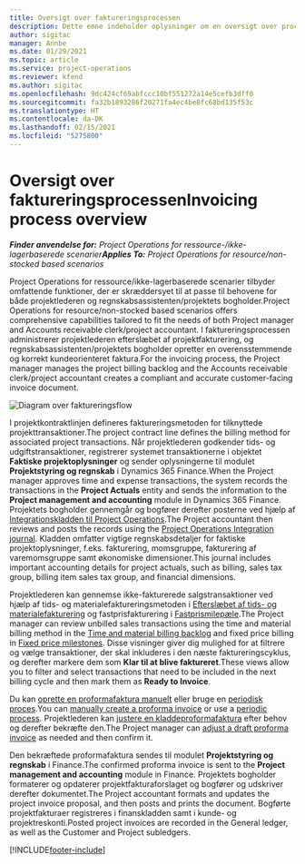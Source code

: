 ```yaml
---
title: Oversigt over faktureringsprocessen
description: Dette emne indeholder oplysninger om en oversigt over processen for fakturering i Project Operations for ressource-/ikke-lagerbaserede scenarier.
author: sigitac
manager: Annbe
ms.date: 01/29/2021
ms.topic: article
ms.service: project-operations
ms.reviewer: kfend
ms.author: sigitac
ms.openlocfilehash: 9dc424cf69abfccc10bf551272a14e5cefb3dff0
ms.sourcegitcommit: fa32b1893286f20271fa4ec4be8fc68bd135f53c
ms.translationtype: HT
ms.contentlocale: da-DK
ms.lasthandoff: 02/15/2021
ms.locfileid: "5275800"
---
```

# <a name="invoicing-process-overview"></a><span data-ttu-id="403db-103">Oversigt over faktureringsprocessen</span><span class="sxs-lookup"><span data-stu-id="403db-103">Invoicing process overview</span></span>

<span data-ttu-id="403db-104">_**Finder anvendelse for:** Project Operations for ressource-/ikke-lagerbaserede scenarier_</span><span class="sxs-lookup"><span data-stu-id="403db-104">_**Applies To:** Project Operations for resource/non-stocked based scenarios_</span></span>

<span data-ttu-id="403db-105">Project Operations for ressource/ikke-lagerbaserede scenarier tilbyder omfattende funktioner, der er skræddersyet til at passe til behovene for både projektlederen og regnskabsassistenten/projektets bogholder.</span><span class="sxs-lookup"><span data-stu-id="403db-105">Project Operations for resource/non-stocked based scenarios offers comprehensive capabilities tailored to fit the needs of both Project manager and Accounts receivable clerk/project accountant.</span></span> <span data-ttu-id="403db-106">I faktureringsprocessen administrerer projektlederen efterslæbet af projektfakturering, og regnskabsassistenten/projektets bogholder opretter en overensstemmende og korrekt kundeorienteret faktura.</span><span class="sxs-lookup"><span data-stu-id="403db-106">For the invoicing process, the Project manager manages the project billing backlog and the Accounts receivable clerk/project accountant creates a compliant and accurate customer-facing invoice document.</span></span>

![Diagram over faktureringsflow](./media/invoicing-flow.png)

<span data-ttu-id="403db-108">I projektkontraktlinjen defineres faktureringsmetoden for tilknyttede projekttransaktioner.</span><span class="sxs-lookup"><span data-stu-id="403db-108">The project contract line defines the billing method for associated project transactions.</span></span> <span data-ttu-id="403db-109">Når projektlederen godkender tids- og udgiftstransaktioner, registrerer systemet transaktionerne i objektet **Faktiske projektoplysninger** og sender oplysningerne til modulet **Projektstyring og regnskab** i Dynamics 365 Finance.</span><span class="sxs-lookup"><span data-stu-id="403db-109">When the Project manager approves time and expense transactions, the system records the transactions in the **Project Actuals** entity and sends the information to the **Project management and accounting** module in Dynamics 365 Finance.</span></span> <span data-ttu-id="403db-110">Projektets bogholder gennemgår og bogfører derefter posterne ved hjælp af [Integrationskladden til Project Operations](../project-accounting/project-operations-integration-journal.md).</span><span class="sxs-lookup"><span data-stu-id="403db-110">The Project accountant then reviews and posts the records using the [Project Operations Integration journal](../project-accounting/project-operations-integration-journal.md).</span></span> <span data-ttu-id="403db-111">Kladden omfatter vigtige regnskabsdetaljer for faktiske projektoplysninger, f.eks. fakturering, momsgruppe, fakturering af varemomsgruppe samt økonomiske dimensioner.</span><span class="sxs-lookup"><span data-stu-id="403db-111">This journal includes important accounting details for project actuals, such as billing, sales tax group, billing item sales tax group, and financial dimensions.</span></span>

<span data-ttu-id="403db-112">Projektlederen kan gennemse ikke-fakturerede salgstransaktioner ved hjælp af tids- og materialefaktureringsmetoden i [Efterslæbet af tids- og materialefakturering](../proforma-invoicing/manage-billing-backlog.md#time-and-material-billing-backlog) og fastprisfakturering i [Fastprismilepæle](../proforma-invoicing/manage-billing-backlog.md#fixed-price-milestones).</span><span class="sxs-lookup"><span data-stu-id="403db-112">The Project manager can review unbilled sales transactions using the time and material billing method in the [Time and material billing backlog](../proforma-invoicing/manage-billing-backlog.md#time-and-material-billing-backlog) and fixed price billing in [Fixed price milestones](../proforma-invoicing/manage-billing-backlog.md#fixed-price-milestones).</span></span> <span data-ttu-id="403db-113">Disse visninger giver dig mulighed for at filtrere og vælge transaktioner, der skal inkluderes i den næste faktureringscyklus, og derefter markere dem som **Klar til at blive faktureret**.</span><span class="sxs-lookup"><span data-stu-id="403db-113">These views allow you to filter and select transactions that need to be included in the next billing cycle and then mark them as **Ready to Invoice**.</span></span>

<span data-ttu-id="403db-114">Du kan [oprette en proformafaktura manuelt](../proforma-invoicing/create-manual-proforma-invoice.md) eller bruge en [periodisk proces](../proforma-invoicing/configure-automated-invoice-creation.md).</span><span class="sxs-lookup"><span data-stu-id="403db-114">You can [manually create a proforma invoice](../proforma-invoicing/create-manual-proforma-invoice.md) or use a [periodic process](../proforma-invoicing/configure-automated-invoice-creation.md).</span></span> <span data-ttu-id="403db-115">Projektlederen kan [justere en kladdeproformafaktura](../proforma-invoicing/manage-proforma-invoice.md) efter behov og derefter bekræfte den.</span><span class="sxs-lookup"><span data-stu-id="403db-115">The Project manager can [adjust a draft proforma invoice](../proforma-invoicing/manage-proforma-invoice.md) as needed and then confirm it.</span></span>

<span data-ttu-id="403db-116">Den bekræftede proformafaktura sendes til modulet **Projektstyring og regnskab** i Finance.</span><span class="sxs-lookup"><span data-stu-id="403db-116">The confirmed proforma invoice is sent to the **Project management and accounting** module in Finance.</span></span> <span data-ttu-id="403db-117">Projektets bogholder formaterer og opdaterer projektfakturaforslaget og bogfører og udskriver derefter dokumentet.</span><span class="sxs-lookup"><span data-stu-id="403db-117">The Project accountant formats and updates the project invoice proposal, and then posts and prints the document.</span></span> <span data-ttu-id="403db-118">Bogførte projektfakturaer registreres i finanskladden samt i kunde- og projektreskonti.</span><span class="sxs-lookup"><span data-stu-id="403db-118">Posted project invoices are recorded in the General ledger, as well as the Customer and Project subledgers.</span></span>


[!INCLUDE[footer-include](../includes/footer-banner.md)]
